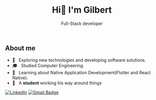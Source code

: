 <h1 align="center">Hi👋 I'm Gilbert</h1>
<p align="center">Full-Stack developer</p>

<br>

## About me

- 🤔 &nbsp; Exploring new technologies and developing software solutions.
- 🎓 &nbsp; Studied Computer Engineering.
- 💼 &nbsp; Learning about Native Application Development(Flutter and React Native).
- 👾 &nbsp; A **student** working his way around things

[![LinkedIn](https://img.shields.io/badge/-Gilbert%20Ramos-blue?style=plastic&logo=linkedin&logoColor=white&link=https:/www.linkedin.com/in/gramost)](https://www.linkedin.com/in/gramost)
[![Gmail Badge](https://img.shields.io/badge/-gramosti20@gmail.com-c14438?style=flat-square&logo=Gmail&logoColor=white&link=mailto:gramosti20@gmail.com)](mailto:gramosti20@gmail.com)












<!--
**GWRT/GWRT** is a ✨ _special_ ✨ repository because its `README.md` (this file) appears on your GitHub profile.

Here are some ideas to get you started:

- 🔭 I’m currently working on ...
- 🌱 I’m currently learning ...
- 👯 I’m looking to collaborate on ...
- 🤔 I’m looking for help with ...
- 💬 Ask me about ...
- 📫 How to reach me: ...
- 😄 Pronouns: ...
- ⚡ Fun fact: ...
-->
